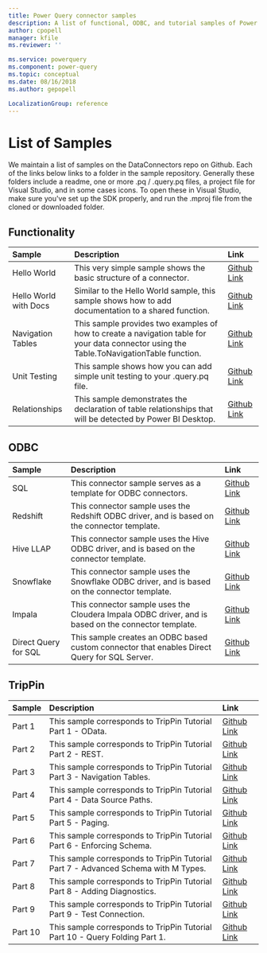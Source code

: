 ```yaml
---
title: Power Query connector samples
description: A list of functional, ODBC, and tutorial samples of Power Query connectors
author: cpopell
manager: kfile
ms.reviewer: ''

ms.service: powerquery
ms.component: power-query
ms.topic: conceptual
ms.date: 08/16/2018
ms.author: gepopell

LocalizationGroup: reference
---
```


# List of Samples

We maintain a list of samples on the DataConnectors repo on Github. Each of the links below links to a folder in the sample repository. Generally these folders include a readme, one or more .pq / .query.pq files, a project file for Visual Studio, and in some cases icons. To open these in Visual Studio, make sure you've set up the SDK properly, and run the .mproj file from the cloned or downloaded folder.

## Functionality


| Sample | Description | Link |
| :--- | :--- | :------------------------------------------- |
| Hello World | This very simple sample shows the basic structure of a connector. | [Github Link](https://github.com/Microsoft/DataConnectors/tree/master/samples/HelloWorld) |
| Hello World with Docs | Similar to the Hello World sample, this sample shows how to add documentation to a shared function. | [Github Link](https://github.com/Microsoft/DataConnectors/tree/master/samples/HelloWorldWithDocs) |
| Navigation Tables | This sample provides two examples of how to create a navigation table for your data connector using the Table.ToNavigationTable function. | [Github Link](https://github.com/Microsoft/DataConnectors/tree/master/samples/NavigationTable) |
| Unit Testing | This sample shows how you can add simple unit testing to your <extension>.query.pq file. | [Github Link](https://github.com/Microsoft/DataConnectors/tree/master/samples/UnitTesting) |
| Relationships | This sample demonstrates the declaration of table relationships that will be detected by Power BI Desktop. | [Github Link](https://github.com/Microsoft/DataConnectors/tree/master/samples/Relationships) |

## ODBC

| Sample | Description | Link |
| :--- | :--- | :--- |
| SQL | This connector sample serves as a template for ODBC connectors. | [Github Link](https://github.com/Microsoft/DataConnectors/tree/master/samples/ODBC/SqlODBC) |
| Redshift | This connector sample uses the Redshift ODBC driver, and is based on the connector template. | [Github Link](https://github.com/Microsoft/DataConnectors/tree/master/samples/ODBC/RedshiftODBC) |
| Hive LLAP | This connector sample uses the Hive ODBC driver, and is based on the connector template. | [Github Link](https://github.com/Microsoft/DataConnectors/tree/master/samples/ODBC/HiveSample) |
| Snowflake | This connector sample uses the Snowflake ODBC driver, and is based on the connector template. | [Github Link](https://github.com/Microsoft/DataConnectors/tree/master/samples/ODBC/SnowflakeODBC) |
| Impala | This connector sample uses the Cloudera Impala ODBC driver, and is based on the connector template. | [Github Link](https://github.com/Microsoft/DataConnectors/tree/master/samples/ODBC/ImpalaODBC)
| Direct Query for SQL | This sample creates an ODBC based custom connector that enables Direct Query for SQL Server. | [Github Link](https://github.com/Microsoft/DataConnectors/tree/master/samples/DirectQueryForSQL) |

## TripPin

| Sample | Description | Link |
| :--- | :--- | :--- |
| Part 1 | This sample corresponds to TripPin Tutorial Part 1 - OData. | [Github Link](https://github.com/Microsoft/DataConnectors/tree/master/samples/TripPin/1-OData) |
| Part 2 | This sample corresponds to TripPin Tutorial Part 2 - REST. | [Github Link](https://github.com/Microsoft/DataConnectors/tree/master/samples/TripPin/2-Rest) |
| Part 3 | This sample corresponds to TripPin Tutorial Part 3 - Navigation Tables. | [Github Link](https://github.com/Microsoft/DataConnectors/tree/master/samples/TripPin/3-NavTables) |
| Part 4 | This sample corresponds to TripPin Tutorial Part 4 - Data Source Paths. | [Github Link](https://github.com/Microsoft/DataConnectors/tree/master/samples/TripPin/4-Paths) |
| Part 5 | This sample corresponds to TripPin Tutorial Part 5 - Paging. | [Github Link](https://github.com/Microsoft/DataConnectors/tree/master/samples/TripPin/5-Paging) |
| Part 6 | This sample corresponds to TripPin Tutorial Part 6 - Enforcing Schema. | [Github Link](https://github.com/Microsoft/DataConnectors/tree/master/samples/TripPin/6-Schema) |
| Part 7 | This sample corresponds to TripPin Tutorial Part 7 - Advanced Schema with M Types. | [Github Link](https://github.com/Microsoft/DataConnectors/tree/master/samples/TripPin/7-AdvancedSchema) |
| Part 8 | This sample corresponds to TripPin Tutorial Part 8 - Adding Diagnostics. | [Github Link](https://github.com/Microsoft/DataConnectors/tree/master/samples/TripPin/8-Diagnostics) |
| Part 9 | This sample corresponds to TripPin Tutorial Part 9 - Test Connection. | [Github Link](https://github.com/Microsoft/DataConnectors/tree/master/samples/TripPin/9-TestConnection) |
| Part 10 | This sample corresponds to TripPin Tutorial Part 10 - Query Folding Part 1. | [Github Link](https://github.com/Microsoft/DataConnectors/tree/master/samples/TripPin/10-TableView1) |

